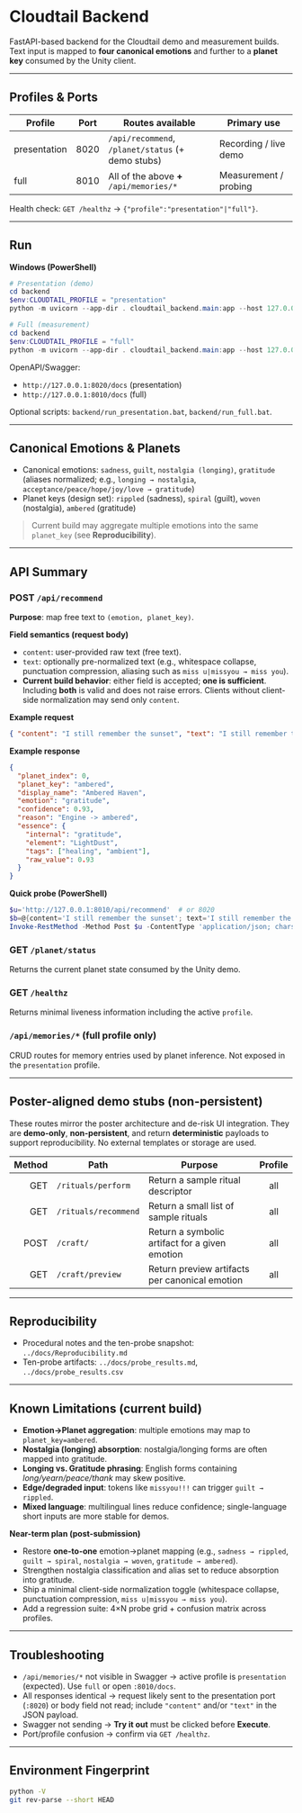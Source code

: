 # Cloudtail Backend

FastAPI-based backend for the Cloudtail demo and measurement builds. Text input is mapped to **four canonical emotions** and further to a **planet key** consumed by the Unity client.

---

## Profiles & Ports

| Profile      | Port | Routes available                                  | Primary use              |
|--------------|------|-----------------------------------------------------|--------------------------|
| presentation | 8020 | `/api/recommend`, `/planet/status` (+ demo stubs)  | Recording / live demo    |
| full         | 8010 | All of the above **+** `/api/memories/*`           | Measurement / probing    |

Health check: `GET /healthz` → `{"profile":"presentation"|"full"}`.

---

## Run

**Windows (PowerShell)**
```powershell
# Presentation (demo)
cd backend
$env:CLOUDTAIL_PROFILE = "presentation"
python -m uvicorn --app-dir . cloudtail_backend.main:app --host 127.0.0.1 --port 8020 --reload
```

```powershell
# Full (measurement)
cd backend
$env:CLOUDTAIL_PROFILE = "full"
python -m uvicorn --app-dir . cloudtail_backend.main:app --host 127.0.0.1 --port 8010 --reload
```

OpenAPI/Swagger:
- `http://127.0.0.1:8020/docs` (presentation)
- `http://127.0.0.1:8010/docs` (full)

Optional scripts: `backend/run_presentation.bat`, `backend/run_full.bat`.

---

## Canonical Emotions & Planets

- Canonical emotions: `sadness`, `guilt`, `nostalgia (longing)`, `gratitude`  
  (aliases normalized; e.g., `longing → nostalgia`, `acceptance/peace/hope/joy/love → gratitude`)
- Planet keys (design set): `rippled` (sadness), `spiral` (guilt), `woven` (nostalgia), `ambered` (gratitude)

> Current build may aggregate multiple emotions into the same `planet_key` (see **Reproducibility**).

---

## API Summary

### POST `/api/recommend`
**Purpose**: map free text to `(emotion, planet_key)`.

**Field semantics (request body)**
- `content`: user-provided raw text (free text).
- `text`: optionally pre-normalized text (e.g., whitespace collapse, punctuation compression, aliasing such as `miss u|missyou → miss you`).
- **Current build behavior**: either field is accepted; **one is sufficient**. Including **both** is valid and does not raise errors. Clients without client-side normalization may send only `content`.

**Example request**
```json
{ "content": "I still remember the sunset", "text": "I still remember the sunset" }
```

**Example response**
```json
{
  "planet_index": 0,
  "planet_key": "ambered",
  "display_name": "Ambered Haven",
  "emotion": "gratitude",
  "confidence": 0.93,
  "reason": "Engine -> ambered",
  "essence": {
    "internal": "gratitude",
    "element": "LightDust",
    "tags": ["healing", "ambient"],
    "raw_value": 0.93
  }
}
```

**Quick probe (PowerShell)**
```powershell
$u='http://127.0.0.1:8010/api/recommend'  # or 8020
$b=@{content='I still remember the sunset'; text='I still remember the sunset'} | ConvertTo-Json
Invoke-RestMethod -Method Post $u -ContentType 'application/json; charset=utf-8' -Body $b
```

### GET `/planet/status`
Returns the current planet state consumed by the Unity demo.

### GET `/healthz`
Returns minimal liveness information including the active `profile`.

### `/api/memories/*`  (full profile only)
CRUD routes for memory entries used by planet inference. Not exposed in the `presentation` profile.

---

## Poster-aligned demo stubs (non-persistent)

These routes mirror the poster architecture and de-risk UI integration. They are **demo-only**, **non-persistent**, and return **deterministic** payloads to support reproducibility. No external templates or storage are used.

| Method | Path                | Purpose                                       | Profile |
|-------:|---------------------|-----------------------------------------------|:-------:|
|  GET   | `/rituals/perform`  | Return a sample ritual descriptor              |  all    |
|  GET   | `/rituals/recommend`| Return a small list of sample rituals          |  all    |
|  POST  | `/craft/`           | Return a symbolic artifact for a given emotion |  all    |
|  GET   | `/craft/preview`    | Return preview artifacts per canonical emotion |  all    |

---

## Reproducibility

- Procedural notes and the ten-probe snapshot: `../docs/Reproducibility.md`  
- Ten-probe artifacts: `../docs/probe_results.md`, `../docs/probe_results.csv`

---

## Known Limitations (current build)

- **Emotion→Planet aggregation**: multiple emotions may map to `planet_key=ambered`.
- **Nostalgia (longing) absorption**: nostalgia/longing forms are often mapped into gratitude.
- **Longing vs. Gratitude phrasing**: English forms containing *long/yearn/peace/thank* may skew positive.
- **Edge/degraded input**: tokens like `missyou!!!` can trigger `guilt → rippled`.
- **Mixed language**: multilingual lines reduce confidence; single-language short inputs are more stable for demos.

**Near-term plan (post-submission)**
- Restore **one-to-one** emotion→planet mapping (e.g., `sadness → rippled`, `guilt → spiral`, `nostalgia → woven`, `gratitude → ambered`).  
- Strengthen nostalgia classification and alias set to reduce absorption into gratitude.  
- Ship a minimal client-side normalization toggle (whitespace collapse, punctuation compression, `miss u|missyou → miss you`).  
- Add a regression suite: 4×N probe grid + confusion matrix across profiles.

---

## Troubleshooting

- `/api/memories/*` not visible in Swagger → active profile is `presentation` (expected). Use `full` or open `:8010/docs`.
- All responses identical → request likely sent to the presentation port (`:8020`) or body field not read; include `"content"` and/or `"text"` in the JSON payload.
- Swagger not sending → **Try it out** must be clicked before **Execute**.
- Port/profile confusion → confirm via `GET /healthz`.

---

## Environment Fingerprint

```bash
python -V
git rev-parse --short HEAD
```
